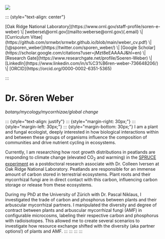 ![](/Users/5o4/Documents/GitHub/srnwbr.github.io/logo.png)

::: {style="text-align: center"}
<p>[Oak Ridge National Laboratory](https://www.ornl.gov/staff-profile/soren-e-weber) \| [weberse\@ornl.gov](mailto:weberse@ornl.gov){.email} \| [Curriculum Vitae](https://github.com/srnwbr/srnwbr.github.io/blob/main/weber_cv.pdf) \| [\@sporen_weber](https://twitter.com/sporen_weber/) \| [Google Scholar](https://scholar.google.com/citations?user=jMzt8eEAAAAJ&hl=en) \| [Research Gate](https://www.researchgate.net/profile/Soeren-Weber) \| [LinkedIn](https://www.linkedin.com/in/s%C3%B6ren-weber-736648206/) \| [ORCID](https://orcid.org/0000-0002-6351-5365)</p>
:::

# Dr. Sören Weber

*botany/mycology/mycorrhizae/global change*

::: {style="text-align: justify"}
::: {style="margin-right: 30px;"}
::: {style="margin-left: 30px;"}
::: {style="margin-bottom: 30px;"}
I am a plant and fungal ecologist, deeply interested in how biological interactions within and between these groups of organisms influence the composition of communities and drive nutrient cycling in ecosystems.

Currently, I am researching how root growth distributions in peatlands are responding to climate change (elevated CO<sub>2</sub> and warming) in the [SPRUCE experiment](https://mnspruce.ornl.gov/) as a postdoctoral research associate with Dr. Colleen Iversen at Oak Ridge National Laboratory. Peatlands are responsible for an immense amount of carbon stored in terrestrial ecosystems. Plant roots and their mycorrhizal fungi are in direct contact with this carbon, influencing carbon storage or release from these ecosystems.

During my PhD at the University of Zürich with Dr. Pascal Niklaus, I investigated the trade of carbon and phosphorus between plants and their arbuscular mycorrhizal partners. I manipulated the diversity and degree of contract between plants and arbuscular mycorrhizal fungi (AMF) in configurable microcosms, labeling their respective carbon and phosphorus with radioisotopes. This allowed me to create several scenarios to investigate how resource exchange shifted with the diversity (aka partner options!) of plants and AMF.
:::
:::
:::
:::

